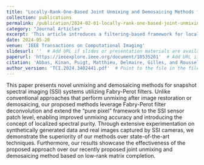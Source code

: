 ```yaml
---
title: "Locally-Rank-One-Based Joint Unmixing and Demosaicing Methods for Snapshot Spectral Images. Part II: A Filtering-Based Framework"
collection: publications
permalink: /publication/2024-02-01-locally-rank-one-based-joint-unmixing-and-demosaicing-methods-for-snapshot-spectral-images-part-ii
category: "Journal Articles"
excerpt: 'This article introduces a filtering-based framework for locally-rank-one-based joint unmixing and demosaicing methods, offering new insights into the processing of snapshot spectral images.'
date: 2024-05-20
venue: 'IEEE Transactions on Computational Imaging'
slidesurl: ''  # Add URL if slides or presentation materials are available
paperurl: 'https://ieeexplore.ieee.org/document/10535201'  # Add URL if the paper is available online
citation: 'Abbas, Kinan, Puigt, Matthieu, Delmaire, Gilles, and Roussel, Gilles. (2024). &quot;Locally-Rank-One-Based Joint Unmixing and Demosaicing Methods for Snapshot Spectral Images. Part II: A Filtering-Based Framework.&quot; <i>IEEE Transactions on Computational Imaging</i>, vol. 10, pp. 806-817, 2024.'
author_version: 'TCI.2024.3402441.pdf'  # Point to the file in the files folder
---
```


This paper presents novel unmixing and demosaicing methods for snapshot spectral imaging (SSI) systems utilizing Fabry-Perot filters. Unlike conventional approaches that perform unmixing after image restoration or demosaicing, our proposed methods leverage Fabry-Perot filter deconvolution and extend the “pure pixel” framework to the SSI sensor patch level, enabling improved unmixing accuracy and introducing the concept of localized spectral purity. Through extensive experimentation on synthetically generated data and real images captured by SSI cameras, we demonstrate the superiority of our methods over state-of-the-art techniques. Furthermore, our results showcase the effectiveness of the proposed approach over our recently proposed joint unmixing and demosaicing method based on low-rank matrix completion.